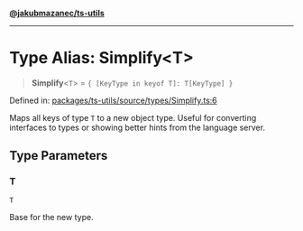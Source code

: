 [**@jakubmazanec/ts-utils**](../README.md)

---

# Type Alias: Simplify\<T\>

> **Simplify**\<`T`\> = `{ [KeyType in keyof T]: T[KeyType] }`

Defined in:
[packages/ts-utils/source/types/Simplify.ts:6](https://github.com/jakubmazanec/tools/blob/a1a5edf56256b0aa4e209cc73bc7a07f5d7fc236/packages/ts-utils/source/types/Simplify.ts#L6)

Maps all keys of type `T` to a new object type. Useful for converting interfaces to types or showing
better hints from the language server.

## Type Parameters

### T

`T`

Base for the new type.
